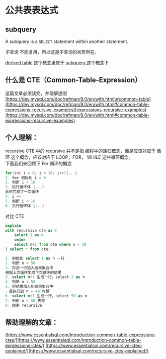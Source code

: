# 公共表表达式

## subquery

 A subquery is a `SELECT` statement within another statement.

子查询 不能复用，所以这是子查询的劣势所在。  
  
[derived table](https://dev.mysql.com/doc/refman/8.0/en/derived-tables.html) 这个概念隶属于 [subquery ](https://dev.mysql.com/doc/refman/8.0/en/subqueries.html)这个概念下



## 什么是 CTE（Common-Table-Expression）

这篇文章必须读完，并理解透彻 [https://dev.mysql.com/doc/refman/8.0/en/with.html\#common-table](https://dev.mysql.com/doc/refman/8.0/en/with.html#common-table-expressions-recursive-examples)[expressions-recursive-examples](https://dev.mysql.com/doc/refman/8.0/en/with.html#common-table-expressions-recursive-examples)

## 个人理解：

recursive CTE 中的 recursive 并不是指 编程中的递归概念，而是应该对应于 循环 这个概念，应该对应于 LOOP，FOR， WHILE 这些循环概念。  
下面我们来回顾下 For 循环的概念

```c
for(int i = 0; i < 10; i++){...}
1. for 初始化 i = 0
2. 判断 i < 10
3. 执行循环体 {...}
此时完成了一次循环
4. i ++
5. 判断 i < 10
6. 执行循环体 {...}
```

对比 CTE

```sql
explain
with recursive cte as (
    select 1 as n
    union
    select n+1 from cte where n < 50
) select * from cte;

1. 初始化 select 1 as n 一行
2. 判断 n < 50
3. 将这一行加入结果集合中
根据上次循环生成下次循环的结果
3. select n+1 生成一行，select 2 as n
4. 判断 n < 50
5. 将结果加入到结果集合中
一直执行到 n = 49 时候
6. select n+1 生成一行，select 50 as n
7. 判断 n < 50 失败
8. 结束 recursive
```

## 帮助理解的文章：

[https://www.essentialsql.com/introduction-common-table-expressions-ctes/](https://www.essentialsql.com/introduction-common-table-expressions-ctes/) [https://www.essentialsql.com/recursive-ctes-explained/](https://www.essentialsql.com/recursive-ctes-explained/)







